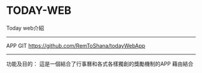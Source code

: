 # TODAY-WEB

Today web介紹
*****
APP GIT https://github.com/RemToShana/todayWebApp
*****

功能及目的：
這是一個結合了行事曆和各式各樣獨創的獎勵機制的APP
藉由結合

